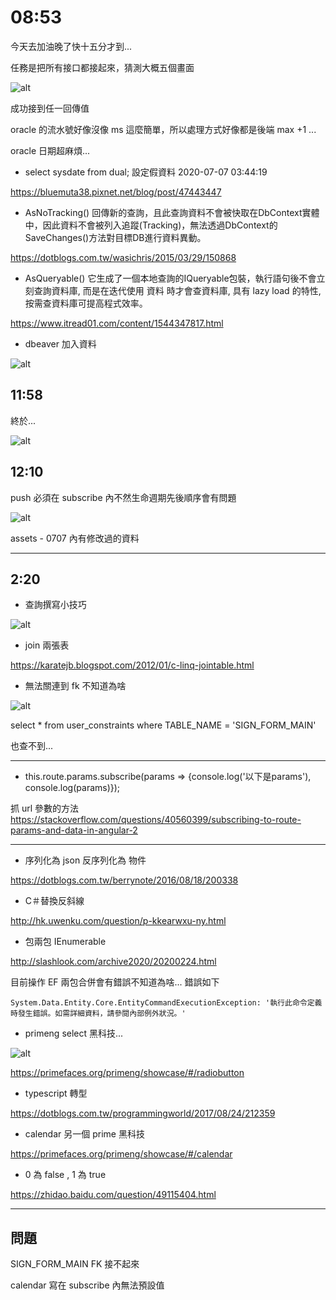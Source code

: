 # 08:53

今天去加油晚了快十五分才到...

任務是把所有接口都接起來，猜測大概五個畫面

![alt](/sinda-notes/img/success.png)

成功接到任一回傳值

oracle 的流水號好像沒像 ms 這麼簡單，所以處理方式好像都是後端 max +1 ...

oracle 日期超麻煩...

* select sysdate from dual;  設定假資料 2020-07-07 03:44:19

<https://bluemuta38.pixnet.net/blog/post/47443447>

* AsNoTracking() 回傳新的查詢，且此查詢資料不會被快取在DbContext實體中，因此資料不會被列入追蹤(Tracking)，無法透過DbContext的SaveChanges()方法對目標DB進行資料異動。

<https://dotblogs.com.tw/wasichris/2015/03/29/150868>

* AsQueryable() 它生成了一個本地查詢的IQueryable包裝，執行語句後不會立刻查詢資料庫, 而是在迭代使用 資料 時才會查資料庫, 具有 lazy load 的特性, 按需查資料庫可提高程式效率。

<https://www.itread01.com/content/1544347817.html>

* dbeaver 加入資料

![alt](/sinda-notes/img/dbeaveradddata.png)

## 11:58

終於...

![alt](/sinda-notes/img/apireallyhavedata.png)

## 12:10

push 必須在 subscribe 內不然生命週期先後順序會有問題

![alt](/sinda-notes/img/apiviewreallydata.png)

assets - 0707 內有修改過的資料

---

## 2:20

* 查詢撰寫小技巧

![alt](/sinda-notes/img/tiponquery.png)

* join 兩張表

<https://karatejb.blogspot.com/2012/01/c-linq-jointable.html>

* 無法關連到 fk 不知道為啥

![alt](/sinda-notes/img/FKcanotUsed.png)

select   *   from user_constraints where TABLE_NAME = 'SIGN_FORM_MAIN'

也查不到...

---

* this.route.params.subscribe(params => {console.log('以下是params'), console.log(params)});

抓 url 參數的方法 <https://stackoverflow.com/questions/40560399/subscribing-to-route-params-and-data-in-angular-2>

---

* 序列化為 json 反序列化為 物件

<https://dotblogs.com.tw/berrynote/2016/08/18/200338>

* C＃替換反斜線

<http://hk.uwenku.com/question/p-kkearwxu-ny.html>

* 包兩包 IEnumerable

<http://slashlook.com/archive2020/20200224.html>

目前操作 EF 兩包合併會有錯誤不知道為啥... 錯誤如下

`System.Data.Entity.Core.EntityCommandExecutionException: '執行此命令定義時發生錯誤。如需詳細資料，請參閱內部例外狀況。'`

* primeng select 黑科技...

![alt](/sinda-notes/img/radiobuttonPrime.png)

<https://primefaces.org/primeng/showcase/#/radiobutton>

* typescript 轉型

<https://dotblogs.com.tw/programmingworld/2017/08/24/212359>

* calendar 另一個 prime 黑科技

<https://primefaces.org/primeng/showcase/#/calendar>

* 0 為 false , 1 為 true

<https://zhidao.baidu.com/question/49115404.html>

---

## 問題

SIGN_FORM_MAIN FK 接不起來

calendar 寫在 subscribe 內無法預設值
